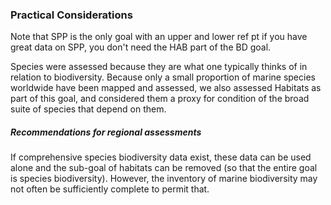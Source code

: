 ### Practical Considerations

<!---Note from GitHub Issue #406-->

Note that SPP is the only goal with an upper and lower ref pt
if you have great data on SPP, you don't need the HAB part of the BD goal.

Species were assessed because they are what one typically thinks of in relation to biodiversity. Because only a small proportion of marine species worldwide have been mapped and assessed, we also assessed Habitats as part of this goal, and considered them a proxy for condition of the broad suite of species that depend on them.

##### Recommendations for regional assessments

If comprehensive species biodiversity data exist, these data can be used alone and the sub-goal of habitats can be removed (so that the entire goal is species biodiversity). However, the inventory of marine biodiversity may not often be sufficiently complete to permit that.
